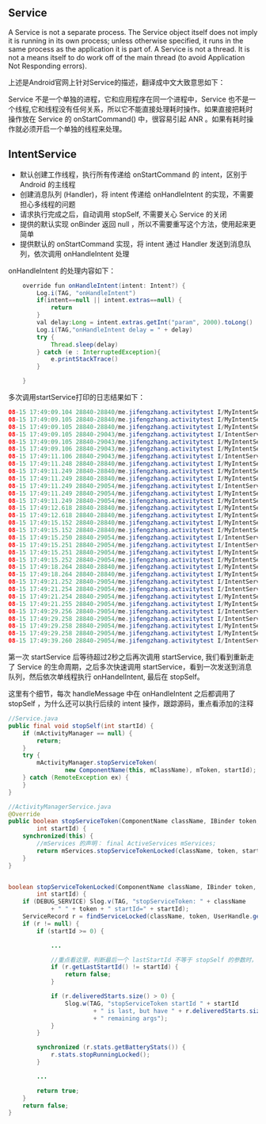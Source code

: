## Service
A Service is not a separate process. The Service object itself does not imply it is running in its own process; unless otherwise specified, it runs in the same process as the application it is part of.
A Service is not a thread. It is not a means itself to do work off of the main thread (to avoid Application Not Responding errors).

上述是Android官网上针对Service的描述，翻译成中文大致意思如下：

Service 不是一个单独的进程，它和应用程序在同一个进程中，Service 也不是一个线程,它和线程没有任何关系，所以它不能直接处理耗时操作。如果直接把耗时操作放在 Service 的 onStartCommand() 中，很容易引起 ANR 。如果有耗时操作就必须开启一个单独的线程来处理。

## IntentService
* 默认创建工作线程，执行所有传递给 onStartCommand 的 intent，区别于 Android 的主线程
* 创建消息队列 (Handler)，将 intent 传递给 onHandleIntent 的实现，不需要担心多线程的问题
* 请求执行完成之后，自动调用 stopSelf, 不需要关心 Service 的关闭
* 提供的默认实现 onBinder 返回 null ，所以不需要重写这个方法，使用起来更简单
* 提供默认的 onStartCommand 实现，将 intent 通过 Handler 发送到消息队列，依次调用 onHandleIntent 处理

onHandleIntent 的处理内容如下：
```java
    override fun onHandleIntent(intent: Intent?) {
        Log.i(TAG, "onHandleIntent")
        if(intent==null || intent.extras==null) {
            return
        }
        val delay:Long = intent.extras.getInt("param", 2000).toLong()
        Log.i(TAG,"onHandleIntent delay = " + delay)
        try {
            Thread.sleep(delay)
        } catch (e : InterruptedException){
            e.printStackTrace()
        }

    }

```
 多次调用startService打印的日志结果如下：
 ```java
 08-15 17:49:09.104 28840-28840/me.jifengzhang.activitytest I/MyIntentService: onCreate
08-15 17:49:09.105 28840-28840/me.jifengzhang.activitytest I/MyIntentService: onStartCommand
08-15 17:49:09.105 28840-28840/me.jifengzhang.activitytest I/MyIntentService: onStart
08-15 17:49:09.105 28840-29043/me.jifengzhang.activitytest I/IntentService: handleMessage
08-15 17:49:09.105 28840-29043/me.jifengzhang.activitytest I/MyIntentService: onHandleIntent
08-15 17:49:09.106 28840-29043/me.jifengzhang.activitytest I/MyIntentService: onHandleIntent delay = 2000
08-15 17:49:11.106 28840-29043/me.jifengzhang.activitytest I/IntentService: handleMessage before stopSelf
08-15 17:49:11.248 28840-28840/me.jifengzhang.activitytest I/MyIntentService: onCreate
08-15 17:49:11.249 28840-28840/me.jifengzhang.activitytest I/MyIntentService: onStartCommand
08-15 17:49:11.249 28840-28840/me.jifengzhang.activitytest I/MyIntentService: onStart
08-15 17:49:11.249 28840-29054/me.jifengzhang.activitytest I/IntentService: handleMessage
08-15 17:49:11.249 28840-29054/me.jifengzhang.activitytest I/MyIntentService: onHandleIntent
08-15 17:49:11.249 28840-29054/me.jifengzhang.activitytest I/MyIntentService: onHandleIntent delay = 4000
08-15 17:49:12.618 28840-28840/me.jifengzhang.activitytest I/MyIntentService: onStartCommand
08-15 17:49:12.618 28840-28840/me.jifengzhang.activitytest I/MyIntentService: onStart
08-15 17:49:15.152 28840-28840/me.jifengzhang.activitytest I/MyIntentService: onStartCommand
08-15 17:49:15.152 28840-28840/me.jifengzhang.activitytest I/MyIntentService: onStart
08-15 17:49:15.250 28840-29054/me.jifengzhang.activitytest I/IntentService: handleMessage before stopSelf
08-15 17:49:15.251 28840-29054/me.jifengzhang.activitytest I/IntentService: handleMessage
08-15 17:49:15.251 28840-29054/me.jifengzhang.activitytest I/MyIntentService: onHandleIntent
08-15 17:49:15.252 28840-29054/me.jifengzhang.activitytest I/MyIntentService: onHandleIntent delay = 6000
08-15 17:49:18.264 28840-28840/me.jifengzhang.activitytest I/MyIntentService: onStartCommand
08-15 17:49:18.264 28840-28840/me.jifengzhang.activitytest I/MyIntentService: onStart
08-15 17:49:21.252 28840-29054/me.jifengzhang.activitytest I/IntentService: handleMessage before stopSelf
08-15 17:49:21.254 28840-29054/me.jifengzhang.activitytest I/IntentService: handleMessage
08-15 17:49:21.254 28840-29054/me.jifengzhang.activitytest I/MyIntentService: onHandleIntent
08-15 17:49:21.255 28840-29054/me.jifengzhang.activitytest I/MyIntentService: onHandleIntent delay = 8000
08-15 17:49:29.256 28840-29054/me.jifengzhang.activitytest I/IntentService: handleMessage before stopSelf
08-15 17:49:29.258 28840-29054/me.jifengzhang.activitytest I/IntentService: handleMessage
08-15 17:49:29.258 28840-29054/me.jifengzhang.activitytest I/MyIntentService: onHandleIntent
08-15 17:49:29.258 28840-29054/me.jifengzhang.activitytest I/MyIntentService: onHandleIntent delay = 10000
08-15 17:49:39.260 28840-29054/me.jifengzhang.activitytest I/IntentService: handleMessage before stopSelf
 ```

第一次 startService 后等待超过2秒之后再次调用 startService, 我们看到重新走了 Service 的生命周期，之后多次快速调用 startService，看到一次发送到消息队列，然后依次单线程执行 onHandelIntent, 最后在 stopSelf。


这里有个细节，每次 handleMessage 中在 onHandleIntent 之后都调用了 stopSelf ，为什么还可以执行后续的 intent 操作，跟踪源码，重点看添加的注释
```Java
//Service.java
public final void stopSelf(int startId) {
    if (mActivityManager == null) {
        return;
    }
    try {
        mActivityManager.stopServiceToken(
                new ComponentName(this, mClassName), mToken, startId);
    } catch (RemoteException ex) {
    }
}

//ActivityManagerService.java
@Override
public boolean stopServiceToken(ComponentName className, IBinder token,
        int startId) {
    synchronized(this) {
        //mServices 的声明： final ActiveServices mServices;
        return mServices.stopServiceTokenLocked(className, token, startId);
    }
}


boolean stopServiceTokenLocked(ComponentName className, IBinder token,
        int startId) {
    if (DEBUG_SERVICE) Slog.v(TAG, "stopServiceToken: " + className
            + " " + token + " startId=" + startId);
    ServiceRecord r = findServiceLocked(className, token, UserHandle.getCallingUserId());
    if (r != null) {
        if (startId >= 0) {

            ...

            //重点看这里，判断最后一个 lastStartId 不等于 stopSelf 的参数时，直接 return false
            if (r.getLastStartId() != startId) {
                return false;
            }

            if (r.deliveredStarts.size() > 0) {
                Slog.w(TAG, "stopServiceToken startId " + startId
                        + " is last, but have " + r.deliveredStarts.size()
                        + " remaining args");
            }
        }

        synchronized (r.stats.getBatteryStats()) {
            r.stats.stopRunningLocked();
        }

        ...

        return true;
    }
    return false;
}               

```
